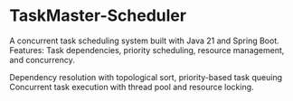 # TaskMaster-Scheduler
A concurrent task scheduling system built with Java 21 and Spring Boot.
Features: Task dependencies, priority scheduling, resource management, and concurrency.

Dependency resolution with topological sort, priority-based task queuing
Concurrent task execution with thread pool and resource locking.

